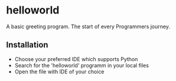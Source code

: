 # helloworld
A basic greeting program. The start of every Programmers journey.
## Installation
- Choose your preferred IDE which supports Python
- Search for the 'helloworld' programm in your local files
- Open the file with IDE of your choice

